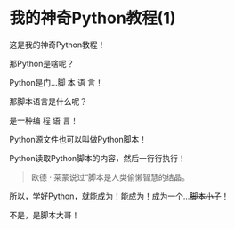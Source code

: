 # 我的神奇Python教程(1)

这是我的神奇Python教程！

那Python是啥呢？

Python是门...脚 本 语 言！

那脚本语言是什么呢？

是一种编 程 语 言！

Python源文件也可以叫做Python脚本！

Python读取Python脚本的内容，然后一行行执行！

> 欧德 · 莱蒙说过“脚本是人类偷懒智慧的结晶。

所以，学好Python，就能成为！能成为！成为一个...~~脚本小子~~！

不是，是脚本大哥！
